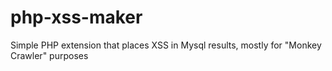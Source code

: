 # php-xss-maker

Simple PHP extension that places XSS in Mysql results, mostly for "Monkey Crawler" purposes
